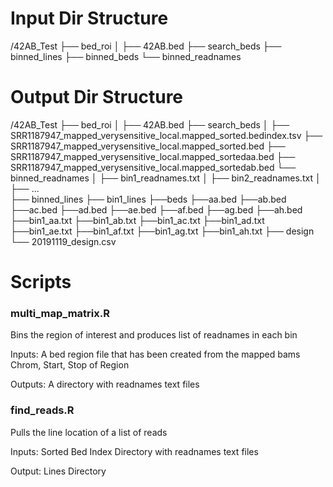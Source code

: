 # Input Dir Structure
/42AB_Test
├── bed_roi
│   ├── 42AB.bed
├── search_beds
├── binned_lines
├── binned_beds
└── binned_readnames



# Output Dir Structure


/42AB_Test
├── bed_roi
│   ├── 42AB.bed
├── search_beds
│   ├── SRR1187947_mapped_verysensitive_local.mapped_sorted.bedindex.tsv
    ├── SRR1187947_mapped_verysensitive_local.mapped_sorted.bed 
    ├── SRR1187947_mapped_verysensitive_local.mapped_sortedaa.bed
    ├── SRR1187947_mapped_verysensitive_local.mapped_sortedab.bed
└── binned_readnames
│   ├── bin1_readnames.txt
│   ├── bin2_readnames.txt
│   ├── ...    
├── binned_lines
    ├── bin1_lines
        ├──beds 
            ├──aa.bed
            ├──ab.bed
            ├──ac.bed
            ├──ad.bed
            ├──ae.bed
            ├──af.bed
            ├──ag.bed
            ├──ah.bed
        ├──bin1_aa.txt
        ├──bin1_ab.txt
        ├──bin1_ac.txt
        ├──bin1_ad.txt
        ├──bin1_ae.txt
        ├──bin1_af.txt
        ├──bin1_ag.txt
        ├──bin1_ah.txt
├── design
    └── 20191119_design.csv


# Scripts

### multi_map_matrix.R
Bins the region of interest and produces list of readnames in each bin

Inputs: 
A bed region file that has been created from the mapped bams
Chrom, Start, Stop of Region

Outputs: 
A directory with readnames text files 

### find_reads.R 
Pulls the line location of a list of reads 

Inputs: 
Sorted Bed Index 
Directory with readnames text files

Output:
Lines Directory
